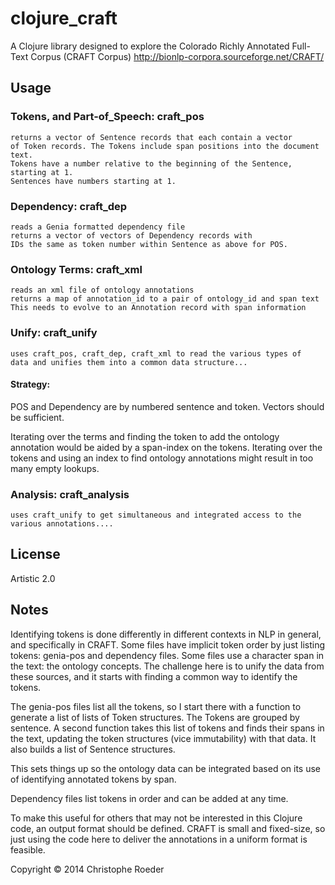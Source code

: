 # clojure_craft

A Clojure library designed to explore the Colorado Richly Annotated Full-Text Corpus (CRAFT Corpus)  http://bionlp-corpora.sourceforge.net/CRAFT/

## Usage

### Tokens, and Part-of_Speech: craft_pos
    returns a vector of Sentence records that each contain a vector
    of Token records. The Tokens include span positions into the document text.
    Tokens have a number relative to the beginning of the Sentence, starting at 1.
    Sentences have numbers starting at 1.

### Dependency: craft_dep
    reads a Genia formatted dependency file
    returns a vector of vectors of Dependency records with 
    IDs the same as token number within Sentence as above for POS.

### Ontology Terms: craft_xml 
    reads an xml file of ontology annotations
    returns a map of annotation_id to a pair of ontology_id and span text
    This needs to evolve to an Annotation record with span information

### Unify: craft_unify
    uses craft_pos, craft_dep, craft_xml to read the various types of
    data and unifies them into a common data structure...
    
#### Strategy: 

POS and Dependency are by numbered sentence and token. Vectors should be
sufficient.

Iterating over the terms and finding the token to add the ontology
annotation would be aided by a span-index on the tokens. Iterating 
over the tokens and using an index to find ontology annotations
might result in too many empty lookups.

### Analysis: craft_analysis
    uses craft_unify to get simultaneous and integrated access to the
    various annotations....

## License
   Artistic 2.0

## Notes

Identifying tokens is done differently in different contexts in NLP in general, and specifically in CRAFT.  Some files have implicit token order by just listing tokens: genia-pos and dependency files.  Some files use a character span in the text: the ontology concepts. The challenge here is to unify the data from these sources, and it starts with finding a common way to identify the tokens. 

The genia-pos files list all the tokens, so I start there with a function to generate a list of lists of Token structures.  The Tokens are grouped by sentence. A second function takes this list of tokens and finds their spans in the text, updating the token structures (vice immutability) with that data. It also builds a list of Sentence structures.

This sets things up so the ontology data can be integrated based on its use of identifying annotated tokens by span.

Dependency files list tokens in order and can be added at any time.

To make this useful for others that may not be interested in this Clojure code, an output format should be defined. CRAFT is small and fixed-size, so just using the code here to deliver the annotations in a uniform format is feasible.



Copyright © 2014 Christophe Roeder


